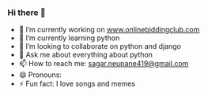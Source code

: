 ### Hi there 👋


- 🔭 I’m currently working on www.onlinebiddingclub.com
- 🌱 I’m currently learning python
- 👯 I’m looking to collaborate on python and django
- 💬 Ask me about everything about python
- 📫 How to reach me: sagar.neupane419@gmail.com
- 😄 Pronouns: 
- ⚡ Fun fact: I love songs and memes

